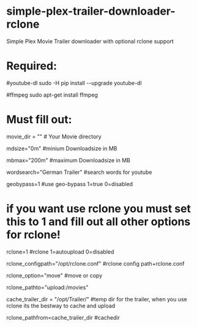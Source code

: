 # simple-plex-trailer-downloader-rclone
Simple Plex Movie Trailer downloader with optional rclone support

# Required:

#youtube-dl 
sudo -H pip install --upgrade youtube-dl

#ffmpeg
sudo apt-get install ffmpeg

# Must fill out:

movie_dir = ""  # Your Movie directory 

mdsize="0m"    #minium Downloadsize in MB

mbmax="200m"    #maximum Downloadsize in MB

wordsearch="German Trailer" #search words for youtube

geobypass=1 #use geo-bypass 1=true 0=disabled

# if you want use rclone you must set this to 1 and fill out all other options for rclone!
rclone=1 #rclone 1=autoupload 0=disabled

rclone_configpath="/opt/rclone.conf" #rclone config path+rclone.conf

rclone_option="move" #move or copy

rclone_pathto="upload:/movies"

cache_trailer_dir = "/opt/Trailer/" #temp dir for the trailer, when you use rclone its the bestway to cache and upload 

rclone_pathfrom=cache_trailer_dir #cachedir
